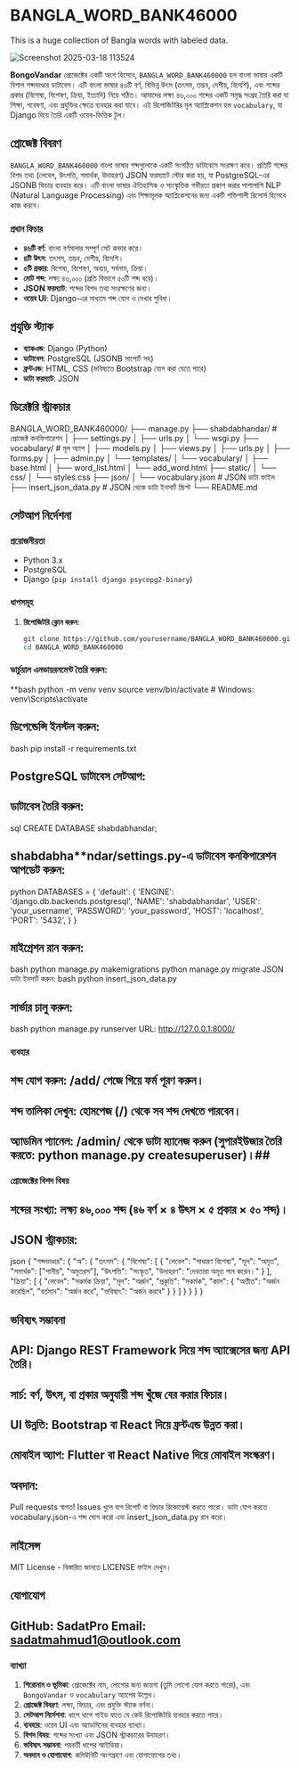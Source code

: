 # BANGLA_WORD_BANK46000
 This is a huge collection of Bangla words with labeled data.
 
![Screenshot 2025-03-18 113524](https://github.com/user-attachments/assets/ad3b896a-2bd0-4401-b659-6f4cc0883ff0)


**BongoVandar** প্রোজেক্টের একটি অংশ হিসেবে, `BANGLA_WORD_BANK460000` হল বাংলা ভাষার একটি বিশাল শব্দভাণ্ডার ডাটাবেস। এটি বাংলা ভাষার ৪৬টি বর্ণ, বিভিন্ন উৎস (তৎসম, তদ্ভব, দেশীয়, বিদেশি), এবং শব্দের প্রকার (বিশেষ্য, বিশেষণ, ক্রিয়া, ইত্যাদি) নিয়ে গঠিত। আমাদের লক্ষ্য ৪৬,০০০ শব্দের একটি সমৃদ্ধ সংগ্রহ তৈরি করা যা শিক্ষা, গবেষণা, এবং প্রযুক্তির ক্ষেত্রে ব্যবহার করা যাবে। এই রিপোজিটরির মূল অ্যাপ্লিকেশন হল `vocabulary`, যা Django দিয়ে তৈরি একটি ওয়েব-ভিত্তিক টুল।

## প্রোজেক্ট বিবরণ
`BANGLA_WORD_BANK460000` বাংলা ভাষার শব্দগুলোকে একটি সংগঠিত ডাটাবেসে সংরক্ষণ করে। প্রতিটি শব্দের বিশদ তথ্য (লেবেল, উৎপত্তি, সমার্থক, উদাহরণ) JSON ফরম্যাটে স্টোর করা হয়, যা PostgreSQL-এর JSONB ফিচার ব্যবহার করে। এটি বাংলা ভাষার ঐতিহাসিক ও সাংস্কৃতিক গভীরতা প্রকাশ করার পাশাপাশি NLP (Natural Language Processing) এবং শিক্ষামূলক অ্যাপ্লিকেশনের জন্য একটি শক্তিশালী রিসোর্স হিসেবে কাজ করবে।

### প্রধান ফিচার
- **৪৬টি বর্ণ**: বাংলা বর্ণমালার সম্পূর্ণ সেট কভার করে।
- **৪টি উৎস**: তৎসম, তদ্ভব, দেশীয়, বিদেশি।
- **৫টি প্রকার**: বিশেষ্য, বিশেষণ, অব্যয়, সর্বনাম, ক্রিয়া।
- **মোট শব্দ**: লক্ষ্য ৪৬,০০০ (প্রতি বিভাগে ৫০টি শব্দ ধরে)।
- **JSON ফরম্যাট**: শব্দের বিশদ তথ্য সংরক্ষণের জন্য।
- **ওয়েব UI**: Django-এর মাধ্যমে শব্দ যোগ ও দেখার সুবিধা।

## প্রযুক্তি স্ট্যাক
- **ব্যাকএন্ড**: Django (Python)
- **ডাটাবেস**: PostgreSQL (JSONB সাপোর্ট সহ)
- **ফ্রন্টএন্ড**: HTML, CSS (ভবিষ্যতে Bootstrap যোগ করা যেতে পারে)
- **ডাটা ফরম্যাট**: JSON

## ডিরেক্টরি স্ট্রাকচার
BANGLA_WORD_BANK460000/
├── manage.py
├── shabdabhandar/          # প্রোজেক্ট কনফিগারেশন
│   ├── settings.py
│   ├── urls.py
│   └── wsgi.py
├── vocabulary/             # মূল অ্যাপ
│   ├── models.py
│   ├── views.py
│   ├── urls.py
│   ├── forms.py
│   ├── admin.py
│   └── templates/
│       └── vocabulary/
│           ├── base.html
│           ├── word_list.html
│           └── add_word.html
├── static/
│   └── css/
│       └── styles.css
├── json/
│   └── vocabulary.json         # JSON ডাটা ফাইল
├── insert_json_data.py     # JSON থেকে ডাটা ইনসার্ট স্ক্রিপ্ট
└── README.md

## সেটআপ নির্দেশনা
### প্রয়োজনীয়তা
- Python 3.x
- PostgreSQL
- Django (`pip install django psycopg2-binary`)

### ধাপসমূহ
1. **রিপোজিটরি ক্লোন করুন**:
   ```bash
   git clone https://github.com/yourusername/BANGLA_WORD_BANK460000.git
   cd BANGLA_WORD_BANK460000
### ভার্চুয়াল এনভায়রনমেন্ট তৈরি করুন:
**bash
python -m venv venv
source venv/bin/activate  # Windows: venv\Scripts\activate
## ডিপেন্ডেন্সি ইনস্টল করুন:
bash
pip install -r requirements.txt
## PostgreSQL ডাটাবেস সেটআপ:
## ডাটাবেস তৈরি করুন:
sql
CREATE DATABASE shabdabhandar;
## shabdabha**ndar/settings.py-এ ডাটাবেস কনফিগারেশন আপডেট করুন:
python
DATABASES = {
    'default': {
        'ENGINE': 'django.db.backends.postgresql',
        'NAME': 'shabdabhandar',
        'USER': 'your_username',
        'PASSWORD': 'your_password',
        'HOST': 'localhost',
        'PORT': '5432',
    }
}
## মাইগ্রেশন রান করুন:
bash
python manage.py makemigrations
python manage.py migrate
JSON ডাটা ইনসার্ট করুন:
bash
python insert_json_data.py
## সার্ভার চালু করুন:
bash
python manage.py runserver
URL: http://127.0.0.1:8000/
### ব্যবহার
## শব্দ যোগ করুন: /add/ পেজে গিয়ে ফর্ম পূরণ করুন।
## শব্দ তালিকা দেখুন: হোমপেজ (/) থেকে সব শব্দ দেখতে পারবেন।
## অ্যাডমিন প্যানেল: /admin/ থেকে ডাটা ম্যানেজ করুন (সুপারইউজার তৈরি করতে: python manage.py createsuperuser)।##
### প্রোজেক্টের বিশদ বিষয়
## শব্দের সংখ্যা: লক্ষ্য ৪৬,০০০ শব্দ (৪৬ বর্ণ × ৪ উৎস × ৫ প্রকার × ৫০ শব্দ)।
## JSON স্ট্রাকচার:
json
{
  "শব্দভাণ্ডার": {
    "অ": {
      "তৎসম": {
        "বিশেষ্য": [
          {
            "লেবেল": "সাধারণ বিশেষ্য",
            "মূল": "অমৃত",
            "সমার্থক": ["পানীয়", "অমৃতরস"],
            "উৎপত্তি": "সংস্কৃত",
            "উদাহরণ": "দেবতারা অমৃত পান করেন।"
          }
        ],
        "ক্রিয়া": [
          {
            "লেবেল": "সকর্মক ক্রিয়া",
            "মূল": "অর্জন",
            "প্রকৃতি": "সকর্মক",
            "কাল": {
              "অতীত": "অর্জন করেছিল",
              "বর্তমান": "অর্জন করে",
              "ভবিষ্যৎ": "অর্জন করবে"
            }
          }
        ]
      }
    }
  }
}
## ভবিষ্যৎ সম্ভাবনা
## API: Django REST Framework দিয়ে শব্দ অ্যাক্সেসের জন্য API তৈরি।
## সার্চ: বর্ণ, উৎস, বা প্রকার অনুযায়ী শব্দ খুঁজে বের করার ফিচার।
## UI উন্নতি: Bootstrap বা React দিয়ে ফ্রন্টএন্ড উন্নত করা।
## মোবাইল অ্যাপ: Flutter বা React Native দিয়ে মোবাইল সংস্করণ।
## অবদান:
Pull requests স্বাগত! Issues খুলে বাগ রিপোর্ট বা ফিচার রিকোয়েস্ট করতে পারো।
ডাটা যোগ করতে vocabulary.json-এ শব্দ যোগ করো এবং insert_json_data.py রান করো।
## লাইসেন্স
MIT License - বিস্তারিত জানতে LICENSE ফাইল দেখুন।
## যোগাযোগ
GitHub: SadatPro
Email: sadatmahmud1@outlook.com
---

### ব্যাখ্যা
1. **শিরোনাম ও ভূমিকা**: প্রোজেক্টের নাম, লোগোর জন্য জায়গা (তুমি লোগো যোগ করতে পারো), এবং `BongoVandar` ও `vocabulary` অ্যাপের উল্লেখ।
2. **প্রোজেক্ট বিবরণ**: লক্ষ্য, ফিচার, এবং প্রযুক্তি স্ট্যাক বর্ণনা।
3. **সেটআপ নির্দেশনা**: ধাপে ধাপে গাইড যাতে যে কেউ রিপোজিটরি ব্যবহার করতে পারে।
4. **ব্যবহার**: ওয়েব UI এবং অ্যাডমিনের ব্যবহার ব্যাখ্যা।
5. **বিশদ বিষয়**: শব্দের সংখ্যা এবং JSON স্ট্রাকচারের উদাহরণ।
6. **ভবিষ্যৎ সম্ভাবনা**: পরবর্তী ধাপের আইডিয়া।
7. **অবদান ও যোগাযোগ**: কমিউনিটি অংশগ্রহণ এবং যোগাযোগের তথ্য।

